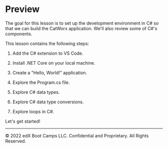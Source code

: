# Preview

The goal for this lesson is to set up the development environment in C# so that we can build the CatWorx application. We'll also review some of C#'s components.

This lesson contains the following steps:

1. Add the C# extension to VS Code.

2. Install .NET Core on your local machine.

3. Create a "Hello, World!" application.

4. Explore the Program.cs file.

5. Explore C# data types.

6. Explore C# data type conversions.

7. Explore loops in C#.

Let's get started!

---
© 2022 edX Boot Camps LLC. Confidential and Proprietary. All Rights Reserved.